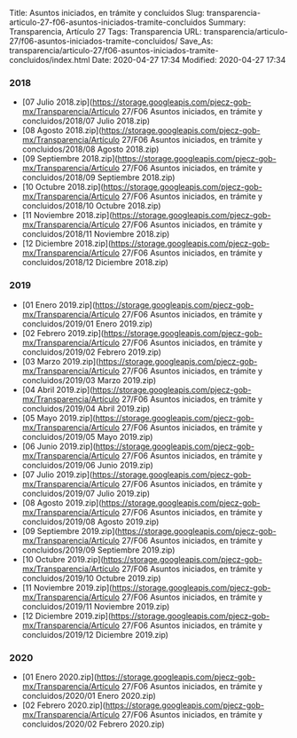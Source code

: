 Title: Asuntos iniciados, en trámite y concluidos
Slug: transparencia-articulo-27-f06-asuntos-iniciados-tramite-concluidos
Summary: Transparencia, Artículo 27
Tags: Transparencia
URL: transparencia/articulo-27/f06-asuntos-iniciados-tramite-concluidos/
Save_As: transparencia/articulo-27/f06-asuntos-iniciados-tramite-concluidos/index.html
Date: 2020-04-27 17:34
Modified: 2020-04-27 17:34


 



### 2018


* [07 Julio 2018.zip](https://storage.googleapis.com/pjecz-gob-mx/Transparencia/Artículo 27/F06 Asuntos iniciados, en trámite y concluidos/2018/07 Julio 2018.zip)
* [08 Agosto 2018.zip](https://storage.googleapis.com/pjecz-gob-mx/Transparencia/Artículo 27/F06 Asuntos iniciados, en trámite y concluidos/2018/08 Agosto 2018.zip)
* [09 Septiembre 2018.zip](https://storage.googleapis.com/pjecz-gob-mx/Transparencia/Artículo 27/F06 Asuntos iniciados, en trámite y concluidos/2018/09 Septiembre 2018.zip)
* [10 Octubre 2018.zip](https://storage.googleapis.com/pjecz-gob-mx/Transparencia/Artículo 27/F06 Asuntos iniciados, en trámite y concluidos/2018/10 Octubre 2018.zip)
* [11 Noviembre 2018.zip](https://storage.googleapis.com/pjecz-gob-mx/Transparencia/Artículo 27/F06 Asuntos iniciados, en trámite y concluidos/2018/11 Noviembre 2018.zip)
* [12 Diciembre 2018.zip](https://storage.googleapis.com/pjecz-gob-mx/Transparencia/Artículo 27/F06 Asuntos iniciados, en trámite y concluidos/2018/12 Diciembre 2018.zip)


### 2019


* [01 Enero 2019.zip](https://storage.googleapis.com/pjecz-gob-mx/Transparencia/Artículo 27/F06 Asuntos iniciados, en trámite y concluidos/2019/01 Enero 2019.zip)
* [02 Febrero 2019.zip](https://storage.googleapis.com/pjecz-gob-mx/Transparencia/Artículo 27/F06 Asuntos iniciados, en trámite y concluidos/2019/02 Febrero 2019.zip)
* [03 Marzo 2019.zip](https://storage.googleapis.com/pjecz-gob-mx/Transparencia/Artículo 27/F06 Asuntos iniciados, en trámite y concluidos/2019/03 Marzo 2019.zip)
* [04 Abril 2019.zip](https://storage.googleapis.com/pjecz-gob-mx/Transparencia/Artículo 27/F06 Asuntos iniciados, en trámite y concluidos/2019/04 Abril 2019.zip)
* [05 Mayo 2019.zip](https://storage.googleapis.com/pjecz-gob-mx/Transparencia/Artículo 27/F06 Asuntos iniciados, en trámite y concluidos/2019/05 Mayo 2019.zip)
* [06 Junio 2019.zip](https://storage.googleapis.com/pjecz-gob-mx/Transparencia/Artículo 27/F06 Asuntos iniciados, en trámite y concluidos/2019/06 Junio 2019.zip)
* [07 Julio 2019.zip](https://storage.googleapis.com/pjecz-gob-mx/Transparencia/Artículo 27/F06 Asuntos iniciados, en trámite y concluidos/2019/07 Julio 2019.zip)
* [08 Agosto 2019.zip](https://storage.googleapis.com/pjecz-gob-mx/Transparencia/Artículo 27/F06 Asuntos iniciados, en trámite y concluidos/2019/08 Agosto 2019.zip)
* [09 Septiembre 2019.zip](https://storage.googleapis.com/pjecz-gob-mx/Transparencia/Artículo 27/F06 Asuntos iniciados, en trámite y concluidos/2019/09 Septiembre 2019.zip)
* [10 Octubre 2019.zip](https://storage.googleapis.com/pjecz-gob-mx/Transparencia/Artículo 27/F06 Asuntos iniciados, en trámite y concluidos/2019/10 Octubre 2019.zip)
* [11 Noviembre 2019.zip](https://storage.googleapis.com/pjecz-gob-mx/Transparencia/Artículo 27/F06 Asuntos iniciados, en trámite y concluidos/2019/11 Noviembre 2019.zip)
* [12 Diciembre 2019.zip](https://storage.googleapis.com/pjecz-gob-mx/Transparencia/Artículo 27/F06 Asuntos iniciados, en trámite y concluidos/2019/12 Diciembre 2019.zip)


### 2020


* [01 Enero 2020.zip](https://storage.googleapis.com/pjecz-gob-mx/Transparencia/Artículo 27/F06 Asuntos iniciados, en trámite y concluidos/2020/01 Enero 2020.zip)
* [02 Febrero 2020.zip](https://storage.googleapis.com/pjecz-gob-mx/Transparencia/Artículo 27/F06 Asuntos iniciados, en trámite y concluidos/2020/02 Febrero 2020.zip)


